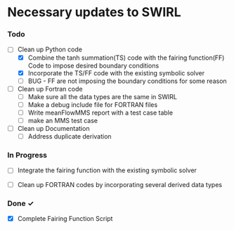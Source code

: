 # Necessary updates to SWIRL

### Todo

- [ ] Clean up Python code 
  - [x] Combine the tanh summation(TS) code with the fairing function(FF) Code
  to impose desired boundary conditions
  - [x] Incorporate the TS/FF code with the existing symbolic solver
  - [ ] BUG - FF are not imposing the boundary conditions for some reason  
- [ ] Clean up Fortran code
  - [ ] Make sure all the data types are the same in SWIRL 
  - [ ] Make a debug include file for FORTRAN files
  - [ ] Write meanFlowMMS report with a test case table
  - [ ] make an MMS test case 
- [ ] Clean up Documentation
  - [ ] Address duplicate derivation 
### In Progress

- [ ] Integrate the fairing function with the existing symbolic solver
- [ ] Clean up FORTRAN codes by incorporating several derived data types 


### Done ✓

- [x] Complete Fairing Function Script

